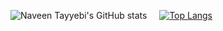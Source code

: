 ![Naveen Tayyebi's GitHub stats](https://github-readme-stats.vercel.app/api?username=NaveenTayyebi&show_icons=true&bg_color=105,000000,FFAA00,FFEC00&title_color=fff&text_color=fff&icon_color=fff)&nbsp;&nbsp;&nbsp;&nbsp;
[![Top Langs](https://github-readme-stats.vercel.app/api/top-langs/?username=NaveenTayyebi&langs_count=8&bg_color=105,000000,000000,FFAA00&title_color=fff&text_color=fff)](https://github.com/NaveenTayyebi/github-readme-stats)
